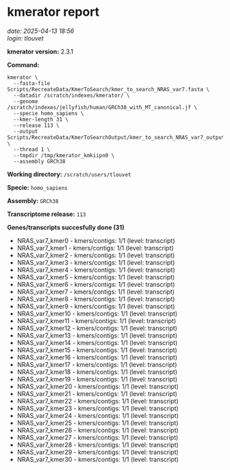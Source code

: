 # kmerator report
*date: 2025-04-13 18:56*  
*login: tlouvet*

**kmerator version:** 2.3.1

**Command:**

```
kmerator \
  --fasta-file Scripts/RecreateData/KmerToSearch/kmer_to_search_NRAS_var7.fasta \
  --datadir /scratch/indexes/kmerator/ \
  --genome /scratch/indexes/jellyfish/human/GRCh38_with_MT_canonical.jf \
  --specie homo_sapiens \
  --kmer-length 31 \
  --release 113 \
  --output Scripts/RecreateData/KmerToSearchOutput/kmer_to_search_NRAS_var7_output \
  --thread 1 \
  --tmpdir /tmp/kmerator_kmkiipn0 \
  --assembly GRCh38
```

**Working directory:** `/scratch/users/tlouvet`

**Specie:** `homo_sapiens`

**Assembly:** `GRCh38`

**Transcriptome release:** `113`

**Genes/transcripts succesfully done (31)**

- NRAS_var7_kmer0 - kmers/contigs: 1/1 (level: transcript)
- NRAS_var7_kmer1 - kmers/contigs: 1/1 (level: transcript)
- NRAS_var7_kmer2 - kmers/contigs: 1/1 (level: transcript)
- NRAS_var7_kmer3 - kmers/contigs: 1/1 (level: transcript)
- NRAS_var7_kmer4 - kmers/contigs: 1/1 (level: transcript)
- NRAS_var7_kmer5 - kmers/contigs: 1/1 (level: transcript)
- NRAS_var7_kmer6 - kmers/contigs: 1/1 (level: transcript)
- NRAS_var7_kmer7 - kmers/contigs: 1/1 (level: transcript)
- NRAS_var7_kmer8 - kmers/contigs: 1/1 (level: transcript)
- NRAS_var7_kmer9 - kmers/contigs: 1/1 (level: transcript)
- NRAS_var7_kmer10 - kmers/contigs: 1/1 (level: transcript)
- NRAS_var7_kmer11 - kmers/contigs: 1/1 (level: transcript)
- NRAS_var7_kmer12 - kmers/contigs: 1/1 (level: transcript)
- NRAS_var7_kmer13 - kmers/contigs: 1/1 (level: transcript)
- NRAS_var7_kmer14 - kmers/contigs: 1/1 (level: transcript)
- NRAS_var7_kmer15 - kmers/contigs: 1/1 (level: transcript)
- NRAS_var7_kmer16 - kmers/contigs: 1/1 (level: transcript)
- NRAS_var7_kmer17 - kmers/contigs: 1/1 (level: transcript)
- NRAS_var7_kmer18 - kmers/contigs: 1/1 (level: transcript)
- NRAS_var7_kmer19 - kmers/contigs: 1/1 (level: transcript)
- NRAS_var7_kmer20 - kmers/contigs: 1/1 (level: transcript)
- NRAS_var7_kmer21 - kmers/contigs: 1/1 (level: transcript)
- NRAS_var7_kmer22 - kmers/contigs: 1/1 (level: transcript)
- NRAS_var7_kmer23 - kmers/contigs: 1/1 (level: transcript)
- NRAS_var7_kmer24 - kmers/contigs: 1/1 (level: transcript)
- NRAS_var7_kmer25 - kmers/contigs: 1/1 (level: transcript)
- NRAS_var7_kmer26 - kmers/contigs: 1/1 (level: transcript)
- NRAS_var7_kmer27 - kmers/contigs: 1/1 (level: transcript)
- NRAS_var7_kmer28 - kmers/contigs: 1/1 (level: transcript)
- NRAS_var7_kmer29 - kmers/contigs: 1/1 (level: transcript)
- NRAS_var7_kmer30 - kmers/contigs: 1/1 (level: transcript)
